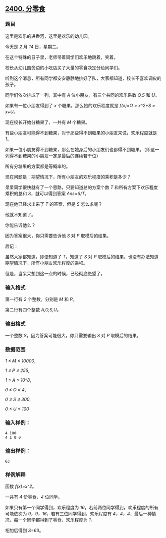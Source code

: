 ## [2400. 分零食](https://www.acwing.com/problem/content/2402/)

### 题目

这里是欢乐的进香河，这里是欢乐的幼儿园。

今天是 *2* 月 *14* 日，星期二。

在这个特殊的日子里，老师带着同学们欢乐地跳着，笑着。

校长从幼儿园旁边的小吃店买了大量的零食决定分给同学们。

听到这个消息，所有同学都安安静静地排好了队，大家都知道，校长不喜欢调皮的孩子。

同学们依次排成了一列，其中有 *A* 位小朋友，有三个共同的欢乐系数 *O,S* 和 *U*。

如果有一位小朋友得到了 *x* 个糖果，那么她的欢乐程度就是 *f(x)=O × x^2+S × x+U*。

现在校长开始分糖果了，一共有 *M* 个糖果。

有些小朋友可能得不到糖果，对于那些得不到糖果的小朋友来说，欢乐程度就是 *1*。

如果一位小朋友得不到糖果，那么在她身后的小朋友们也都得不到糖果。（即这一列得不到糖果的小朋友一定是最后的连续若干位）

所有分糖果的方案都是等概率的。

现在问题是：期望情况下，所有小朋友的欢乐程度的乘积是多少？

呆呆同学很快就有了一个思路，只要知道总的方案个数 *T* 和所有方案下欢乐程度乘积的总和 *S*，就可以得到答案 *Ans=S/T*。

现在他已经求出来了 *T* 的答案，但是 *S* 怎么求呢？

他就不知道了。

你能告诉他么？

因为答案很大，你只需要告诉他 *S* 对 *P* 取模后的结果。

后记：

虽然大家都知道，即便知道了 *T*，知道了 *S* 对 *P* 取模后的结果，也没有办法知道期望情况下，所有小朋友欢乐程度的乘积。

但是，当呆呆想到这一点的时候，已经彻底绝望了。

### 输入格式

第一行有 *2* 个整数，分别是 *M* 和 *P*。

第二行有四个整数 *A,O,S,U*。

### 输出格式

一个整数 *S*，因为答案可能很大，你只需要输出 *S* 对 *P* 取模后的结果。

### 数据范围

*1 ≤ M ≤ 10000*,

*1 ≤ P ≤ 255*,

*1 ≤ A ≤ 10^8*,

*0 ≤ O ≤ 4*,

*0 ≤ S ≤ 300*,

*0 ≤ U ≤ 100*

### 输入样例：

```
4 100
4 1 0 0
```

### 输出样例：

```
63
```

### 样例解释

函数 *f(x)=x^2*。

一共有 *4* 份零食，*4* 位同学。

如果只有第一个同学得到，欢乐程度为 *16*，若前两位同学得到，欢乐程度的所有可能依次为 *9，9，16*，若有三位同学得到，欢乐程度有 *4，4，4*，最后一种情况，每一个同学都得到了零食，欢乐程度为 *1*。

相加后得到 *S=63*。
